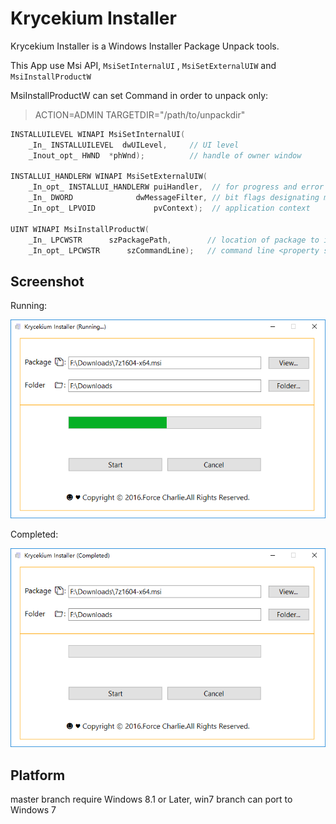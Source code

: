 # Krycekium Installer

Krycekium Installer is a Windows Installer Package Unpack tools.

This App use Msi API, `MsiSetInternalUI` , `MsiSetExternalUIW`  and `MsiInstallProductW`

MsiInstallProductW can set Command in order to unpack only:

>ACTION=ADMIN TARGETDIR="/path/to/unpackdir"



```c++
INSTALLUILEVEL WINAPI MsiSetInternalUI(
	_In_ INSTALLUILEVEL  dwUILevel,     // UI level
	_Inout_opt_ HWND  *phWnd);          // handle of owner window
	
INSTALLUI_HANDLERW WINAPI MsiSetExternalUIW(
	_In_opt_ INSTALLUI_HANDLERW puiHandler,  // for progress and error handling 
	_In_ DWORD              dwMessageFilter, // bit flags designating messages to handle
	_In_opt_ LPVOID             pvContext);  // application context

UINT WINAPI MsiInstallProductW(
	_In_ LPCWSTR      szPackagePath,        // location of package to install
	_In_opt_ LPCWSTR      szCommandLine);   // command line <property settings>
```

## Screenshot

Running:

![Running](./doc/images/running.png)

Completed:

![Completed](./doc/images/completed.png)


## Platform

master branch require Windows 8.1 or Later, win7 branch can port to Windows 7
